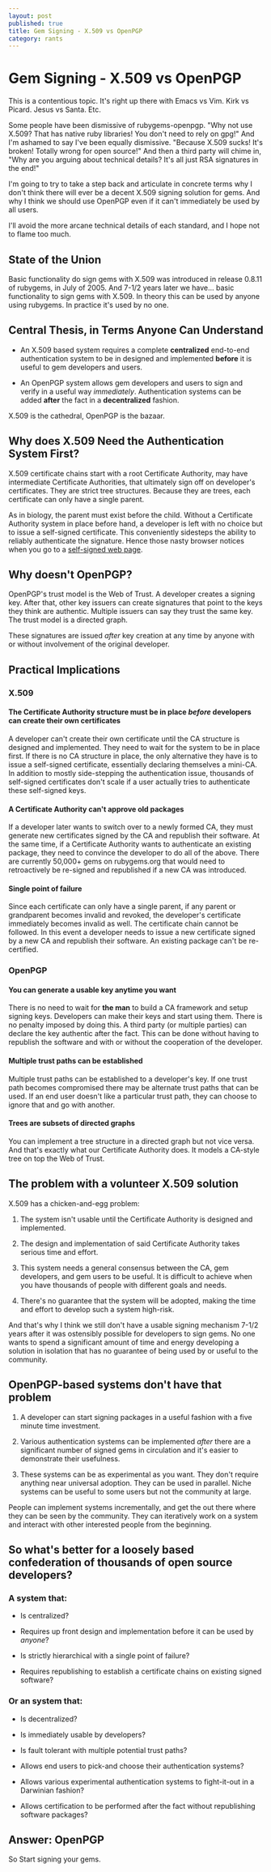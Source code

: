 ```yaml
---
layout: post
published: true
title: Gem Signing - X.509 vs OpenPGP
category: rants
---
```


Gem Signing - X.509 vs OpenPGP
==============================

This is a contentious topic.  It's right up there with Emacs vs Vim.
Kirk vs Picard.  Jesus vs Santa.  Etc.

Some people have been dismissive of rubygems-openpgp.  "Why not use
X.509?  That has native ruby libraries!  You don't need to rely on
gpg!"  And I'm ashamed to say I've been equally dismissive.  "Because
X.509 sucks!  It's broken!  Totally wrong for open source!"  And then a
third party will chime in, "Why are you arguing about technical
details?  It's all just RSA signatures in the end!"

I'm going to try to take a step back and articulate in concrete terms
why I don't think there will ever be a decent X.509 signing solution
for gems.  And why I think we should use OpenPGP even if it can't
immediately be used by all users.

I'll avoid the more arcane technical details of each standard, and I
hope not to flame too much.

State of the Union
------------------

Basic functionality do sign gems with X.509 was introduced in release
0.8.11 of rubygems, in July of 2005.  And 7-1/2 years later we
have... basic functionality to sign gems with X.509.  In theory this
can be used by anyone using rubygems.  In practice it's used by no one.

Central Thesis, in Terms Anyone Can Understand
----------------------------------------------

* An X.509 based system requires a complete **centralized** end-to-end
  authentication system to be in designed and implemented **before** it
  is useful to gem developers and users.

* An OpenPGP system allows gem developers and users to sign and verify
  in a useful way *immediately*.  Authentication systems can be added
  **after** the fact in a **decentralized** fashion.

X.509 is the cathedral, OpenPGP is the bazaar.

Why does X.509 Need the Authentication System First?
----------------------------------------------------

X.509 certificate chains start with a root Certificate Authority, may
have intermediate Certificate Authorities, that ultimately sign off on
developer's certificates.  They are strict tree structures.  Because
they are trees, each certificate can only have a single parent.

As in biology, the parent must exist before the child.  Without a
Certificate Authority system in place before hand, a developer is left
with no choice but to issue a self-signed certificate.  This
conveniently sidesteps the ability to reliably authenticate the
signature.  Hence those nasty browser notices when you go to a
[self-signed web page](https://web.monkeysphere.info/).

Why doesn't OpenPGP?
--------------------

OpenPGP's trust model is the Web of Trust.  A developer creates a
signing key.  After that, other key issuers can create signatures that
point to the keys they think are authentic.  Multiple issuers can say
they trust the same key.  The trust model is a directed graph.

These signatures are issued *after* key creation at any time by anyone
with or without involvement of the original developer.

Practical Implications
----------------------

### X.509

#### The Certificate Authority structure must be in place *before* developers can create their own certificates

A developer can't create their own certificate until the CA structure
is designed and implemented.  They need to wait for the system to be
in place first.  If there is no CA structure in place, the only
alternative they have is to issue a self-signed certificate,
essentially declaring themselves a mini-CA.  In addition to mostly
side-stepping the authentication issue, thousands of self-signed
certificates don't scale if a user actually tries to authenticate
these self-signed keys.

#### A Certificate Authority can't approve old packages

If a developer later wants to switch over to a newly formed CA, they
must generate new certificates signed by the CA and republish their
software.  At the same time, if a Certificate Authority wants to
authenticate an existing package, they need to convince the developer
to do all of the above.  There are currently 50,000+ gems on
rubygems.org that would need to retroactively be re-signed and
republished if a new CA was introduced.

#### Single point of failure

Since each certificate can only have a single parent, if any parent or
grandparent becomes invalid and revoked, the developer's certificate
immediately becomes invalid as well.  The certificate chain cannot be
followed.  In this event a developer needs to issue a new certificate
signed by a new CA and republish their software.  An existing package
can't be re-certified.

### OpenPGP

#### You can generate a usable key anytime you want

There is no need to wait for **the man** to build a CA framework and
setup signing keys.  Developers can make their keys and start using
them.  There is no penalty imposed by doing this.  A third party (or
multiple parties) can declare the key authentic after the fact.  This
can be done without having to republish the software and with or
without the cooperation of the developer.

#### Multiple trust paths can be established

Multiple trust paths can be established to a developer's key.  If one
trust path becomes compromised there may be alternate trust paths that
can be used.  If an end user doesn't like a particular trust path,
they can choose to ignore that and go with another.

#### Trees are subsets of directed graphs

You can implement a tree structure in a directed graph but not vice
versa.  And that's exactly what our Certificate Authority does.  It
models a CA-style tree on top the Web of Trust.

The problem with a volunteer X.509 solution
-------------------------------------------

X.509 has a chicken-and-egg problem:

1. The system isn't usable until the Certificate Authority is designed
and implemented.

1. The design and implementation of said Certificate Authority takes
serious time and effort.

1. This system needs a general consensus between the CA, gem
developers, and gem users to be useful.  It is difficult to achieve
when you have thousands of people with different goals and needs.

1. There's no guarantee that the system will be adopted, making the
time and effort to develop such a system high-risk.

And that's why I think we still don't have a usable signing mechanism
7-1/2 years after it was ostensibly possible for developers to sign
gems.  No one wants to spend a significant amount of time and energy
developing a solution in isolation that has no guarantee of being
used by or useful to the community.

OpenPGP-based systems don't have that problem
---------------------------------------------

1. A developer can start signing packages in a useful fashion with a
five minute time investment.

1. Various authentication systems can be implemented *after* there are
a significant number of signed gems in circulation and it's easier to
demonstrate their usefulness.

1. These systems can be as experimental as you want.  They don't
require anything near universal adoption.  They can be used in
parallel.  Niche systems can be useful to some users but not the
community at large.

People can implement systems incrementally, and get the out there
where they can be seen by the community.  They can iteratively work on
a system and interact with other interested people from the beginning.


So what's better for a loosely based confederation of thousands of open source developers?
------------------------------------------------------------------------------------------

### A system that:

* Is centralized?

* Requires up front design and implementation before it can be used
  by *anyone*?

* Is strictly hierarchical with a single point of failure?

* Requires republishing to establish a certificate chains on
  existing signed software?

### Or an system that:

* Is decentralized?

* Is immediately usable by developers?

* Is fault tolerant with multiple potential trust paths?

* Allows end users to pick-and choose their authentication systems?

* Allows various experimental authentication systems to fight-it-out
  in a Darwinian fashion?

* Allows certification to be performed after the fact without
  republishing software packages?

Answer: OpenPGP
---------------

So Start signing your gems.
